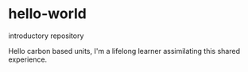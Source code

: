 # hello-world
introductory repository

Hello carbon based units,
I'm a lifelong learner assimilating this shared experience.
